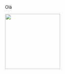 Olá




<img height="180em" src="https://github-readme-stats.vercel.app/api?username=NasserRamadan&show_icons=true&theme=tokyonight"/>
